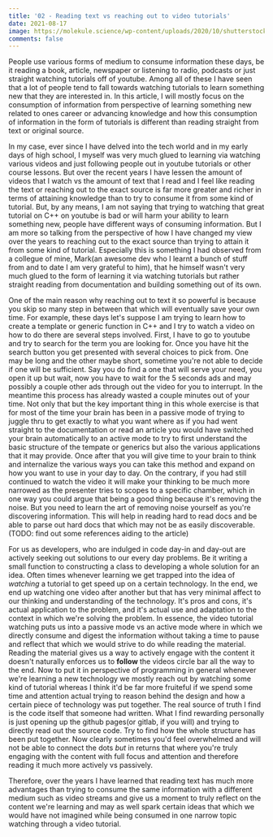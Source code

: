 ```yaml
---
title: '02 - Reading text vs reaching out to video tutorials'
date: 2021-08-17
image: https://molekule.science/wp-content/uploads/2020/10/shutterstock_1019265877_reduced-1200x580.jpg 
comments: false
---
```


People use various forms of medium to consume information these days, be it reading a book, article, newspaper or listening to radio, podcasts or just straight watching tutorials off of youtube. Among all of these I have seen that a lot of people tend to fall towards watching tutorials to learn something new that they are interested in. In this article, I will mostly focus on the consumption of information from perspective of learning something new related to ones career or advancing knowledge and how this consumption of information in the form of tutorials is different than reading straight from text or original source.

In my case, ever since I have delved into the tech world and in my early days of high school, I myself was very much glued to learning via watching various videos and just following people out in youtube tutorials or other course lessons. But over the recent years I have lessen the amount of videos that I watch vs the amount of text that I read and I feel like reading the text or reaching out to the exact source is far more greater and richer in terms of attaining knowledge than to try to consume it from some kind of tutorial. But, by any means, I am not saying that trying to watching that great tutorial on C++ on youtube is bad or will harm your ability to learn something new, people have different ways of consuming information. But I am more so talking from the perspective of how I have changed my view over the years to reaching out to the exact source than trying to attain it from some kind of tutorial. Especially this is something I had observed from a collegue of mine, Mark(an awesome dev who I learnt a bunch of stuff from and to date I am very grateful to him), that he himself wasn't very much glued to the form of learning it via watching tutorials but rather straight reading from documentation and building something out of its own.

One of the main reason why reaching out to text it so powerful is because you skip so many step in between that which will eventually save your own time. For example, these days let's suppose I am trying to learn how to create a template or generic function in C++ and I try to watch a video on how to do there are several steps involved. First, I have to go to youtube and try to search for the term you are looking for. Once you have hit the search button you get presented with several choices to pick from. One may be long and the other maybe short, sometime you're not able to decide if one will be sufficient. Say you do find a one that will serve your need, you open it up but wait, now you have to wait for the 5 seconds ads and may possibly a couple other ads through out the video for you to interrupt. In the meantime this process has already wasted a couple minutes out of your time. Not only that but the key important thing in this whole exercise is that for most of the time your brain has been in a passive mode of trying to juggle thru to get exactly to what you want where as if you had went straight to the documentation or read an article you would have switched your brain automatically to an active mode to try to first understand the basic structure of the tempate or generics but also the various applications that it may provide. Once after that you will give time to your brain to think and internalize the various ways you can take this method and expand on how you want to use in your day to day. On the contrary, if you had still continued to watch the video it will make your thinking to be much more narrowed as the presenter tries to scopes to a specific chamber, which in one way you could argue that being a good thing because it's removing the noise. But you need to learn the art of removing noise yourself as you're discovering information. This will help in reading hard to read docs and be able to parse out hard docs that which may not be as easily discoverable. (TODO: find out some references aiding to the article)  

For us as developers, who are indulged in code day-in and day-out are actively seeking out solutions to our every day problems. Be it writing a small function to constructing a class to developing a whole solution for an idea. Often times whenever learning we get trapped into the idea of _watching_ a tutorial to get speed up on a certain technology. In the end, we end up watching one video after another but that has very minimal affect to our thinking and understanding of the technology. It's pros and cons, it's actual application to the problem, and it's actual use and adaptation to the context in which we're solving the problem. In essence, the video tutorial watching puts us into a passive mode vs an active mode where in which we directly consume and digest the information without taking a time to pause and reflect that which we would strive to do while reading the material. Reading the material gives us a way to actively engage with the content it doesn't naturally enforces us to **follow** the videos circle bar all the way to the end. Now to put it in perspective of programming in general whenever we're learning a new technology we mostly reach out by watching some kind of tutorial whereas I think it'd be far more fruiteful if we spend some time and attention actual trying to reason behind the design and how a certain piece of technology was put together. The real source of truth I find is the code itself that someone had written. What I find rewarding personally is just opening up the github pages(or gitlab, if you will) and trying to directly read out the source code. Try to find how the whole structure has been put together. Now clearly sometimes you'd feel overwhelmed and will not be able to connect the dots _but_ in returns that where you're truly engaging with the content with full focus and attention and therefore reading it much more actively vs passively. 

Therefore, over the years I have learned that reading text has much more advantages than trying to consume the same information with a different medium such as video streams and give us a moment to truly reflect on the content we're learning and may as well spark certain ideas that which we would have not imagined while being consumed in one narrow topic watching through a video tutorial.